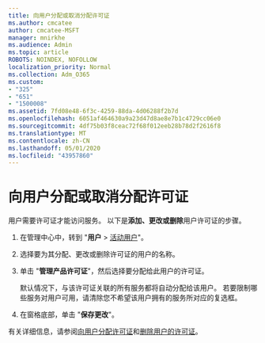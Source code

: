 ```yaml
---
title: 向用户分配或取消分配许可证
ms.author: cmcatee
author: cmcatee-MSFT
manager: mnirkhe
ms.audience: Admin
ms.topic: article
ROBOTS: NOINDEX, NOFOLLOW
localization_priority: Normal
ms.collection: Adm_O365
ms.custom:
- "325"
- "651"
- "1500008"
ms.assetid: 7fd08e48-6f3c-4259-88da-4d06288f2b7d
ms.openlocfilehash: 6051af464630a9a23d47d8ae8e7b1c4729cc06e0
ms.sourcegitcommit: 4df75b03f8ceac72f68f012eeb28b78d2f2616f8
ms.translationtype: MT
ms.contentlocale: zh-CN
ms.lasthandoff: 05/01/2020
ms.locfileid: "43957860"
---
```

# <a name="assign-or-unassign-licenses-to-users"></a>向用户分配或取消分配许可证

用户需要许可证才能访问服务。 以下是**添加、更改或删除**用户许可证的步骤。
  
1. 在管理中心中，转到 "**用户** \> [活动用户](https://go.microsoft.com/fwlink/p/?linkid=834822)"。

2. 选择要为其分配、更改或删除许可证的用户的名称。

3. 单击 "**管理产品许可证**"，然后选择要分配给此用户的许可证。

    默认情况下，与该许可证关联的所有服务都将自动分配给该用户。 若要限制哪些服务对用户可用，请清除您不希望该用户拥有的服务所对应的复选框。

4. 在窗格底部，单击 "**保存更改**"。

有关详细信息，请参阅[向用户分配许可证](https://docs.microsoft.com/office365/admin/subscriptions-and-billing/assign-licenses-to-users)和[删除用户的许可证](https://docs.microsoft.com/office365/admin/subscriptions-and-billing/remove-licenses-from-users)。